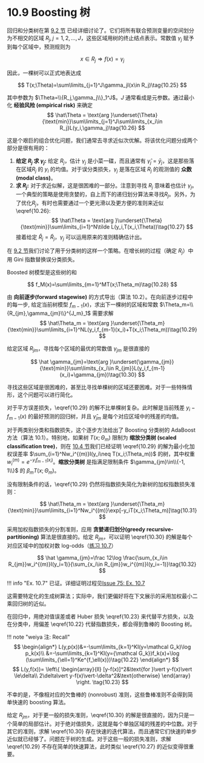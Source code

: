 # 10.9 Boosting 树

回归和分类树在第 [9.2 节](../09-Additive-Models-Trees-and-Related-Methods/9.2-Tree-Based-Methods/index.html) 已经详细讨论了。它们将所有联合预测变量的空间划分为不相交的区域 $R_j,j=1,2,\ldots,J$，这些区域用树的终止结点表示。常数值 $\gamma_j$ 赋予到每个区域中，预测规则为

$$
x\in R_j\Rightarrow f(x) = \gamma_j
$$

因此，一棵树可以正式地表达成

$$
T(x;\Theta)=\sum\limits_{j=1}^J\gamma_jI(x\in R_j)\tag{10.25}
$$

其中参数为 $\Theta=\\{R_j,\gamma_j\\}_1^J$。$J$ 通常看成是元参数。通过最小化 **经验风险 (empirical risk)** 来确定
$$
\hat\Theta = \text{arg }\underset{\Theta}{\text{min}}\sum\limits_{j=1}^J\sum\limits_{x_i\in R_j}L(y_i,\gamma_j)\tag{10.26}
$$

这是个艰巨的组合优化问题，我们通常去寻求近似次优解。将该优化问题分成两个部分是很有用的：

1. **给定 $R_j$ 求 $\gamma_j$:** 给定 $R_j$，估计 $\gamma_j$ 是小菜一碟，而且通常有 $\hat\gamma_j=\bar y_j$，这是那些落在区域$R_j$ 的 $y_i$ 的均值。对于误分类损失，$\gamma_j$ 是落在区域 $R_j$ 的观测值的 **众数 (modal class)**。
2. **求 $R_j$:** 对于求近似解，这是很困难的一部分。注意到寻找 $R_j$ 意味着也估计 $\gamma_j$。一个典型的策略是使用贪婪的，自上而下的递归划分算法来寻找$R_j$。另外，为了优化$R_j$，有时也需要通过一个更光滑以及更方便的准则来近似 \eqref{10.26}:
$$
\hat\Theta = \text{arg }\underset{\Theta}{\text{min}}\sum\limits_{i=1}^N\tilde L(y_i,T(x_i,\Theta))\tag{10.27}
$$
接着给定 $\hat R_j=\tilde R_j$，$\gamma_j$ 可以运用原来的准则精确估计出。

在 [9.2 节](/09-Additive-Models-Trees-and-Related-Methods/9.2-Tree-Based-Methods/index.html)我们讨论了用于分类树的这样一个策略。在增长树的过程（确定 $R_j$）中用 Gini 指数替换误分类损失。

Boosted 树模型是这些树的和

$$
f_M(x)=\sum\limits_{m=1}^MT(x;\Theta_m)\tag{10.28}
$$

由 **向前逐步(forward stagewise)** 的方式导出（算法 10.2）。在向前逐步过程中的每一步, 给定当前树模型 $f_{m-1}(x)$，求出下一棵树的区域和常数 $\Theta_m=\\{R_{jm},\gamma_{jm}\\}^{J_m}_1$ 需要求解
$$
\hat\Theta_m = \text{arg }\underset{\Theta_m}{\text{min}}\sum\limits_{i=1}^NL(y_i,f_{m-1}(x_i)+T(x_i;\Theta_m))\tag{10.29}
$$

给定区域 $R_{jm}$，寻找每个区域的最优的常数值 $\gamma_{jm}$ 是很直接的

$$
\hat \gamma_{jm}=\text{arg }\underset{\gamma_{jm}}{\text{min}}\sum\limits_{x_i\in R_{jm}}L(y_i,f_{m-1}(x_i)+\gamma_{jm})\tag{10.30}
$$

寻找这些区域是很困难的，甚至比寻找单棵树的区域还要困难。对于一些特殊情形，这个问题可以进行简化。

对于平方误差损失，\eqref{10.29} 的解不比单棵树复杂。此时解是当前残差 $y_i-f_{m-1}(x)$ 的最好预测的回归树，并且 $\hat\gamma_{jm}$ 是每个对应区域中的残差的均值。

对于两类别分类和指数损失，这个逐步方法给出了 Boosting 分类树的 AdaBoost 方法（算法 10.1）。特别地，如果树 $T(x;\Theta_m)$ 限制为 **缩放分类树 (scaled classification tree)**，则在 [10.4 节](10.4-Exponential-Loss-and-AdaBoost/index.html)我们已经证明 \eqref{10.29} 的解为最小化加权误差率 $\sum_{i=1}^Nw_i^{(m)}I(y_i\neq T(x_i;\Theta_m))$ 的树，其中权重 $w_i^{(m)}=e^{-y_if_{m-1}(x_i)}$。**缩放分类树** 是指满足限制条件 $\gamma_{jm}\in\\{-1, 1\\}$ 的 $\beta_mT(x;\Theta_m)$。

没有限制条件的话，\eqref{10.29} 仍然将指数损失简化为新树的加权指数损失准则：

$$
\hat\Theta_m = \text{arg }\underset{\Theta_m}{\text{min}}\sum\limits_{i=1}^Nw_i^{(m)}\exp[-y_iT(x_i;\Theta_m)]\tag{10.31}
$$

采用加权指数损失的分割准则，应用 **贪婪递归划分(greedy recursive-partitioning)** 算法是很直接的。给定 $R_{jm}$，可以证明 \eqref{10.30} 的解是每个对应区域中的加权对数 log-odds（[练习 10.7](https://github.com/szcf-weiya/ESL-CN/issues/75)）

$$
\hat \gamma_{jm}=\frac 12\log \frac{\sum_{x_i\in R_{jm}}w_i^{(m)}I(y_i=1)}{\sum_{x_i\in R_{jm}}w_i^{(m)}I(y_i=-1)}\tag{10.32}
$$

!!! info "Ex. 10.7"
    已证。详细证明过程见[Issue 75: Ex. 10.7](https://github.com/szcf-weiya/ESL-CN/issues/75)

这需要特定化的生成树算法；实际中，我们更偏好将在下文展示的采用加权最小二乘回归树的近似。

在回归中，用绝对值误差或者 Huber 损失 \eqref{10.23} 来代替平方损失，以及在分类中，用偏差 \eqref{10.22} 代替指数损失，都会得到鲁棒的 Boosting 树。

!!! note "weiya 注: Recall"
    $$
    \begin{align*}
    L(y,p(x))&=-\sum\limits_{k=1}^KI(y=\mathcal G_k)\log p_k(x)\\
    &=-\sum\limits_{k=1}^KI(y={\mathcal G_k})f_k(x)+\log (\sum\limits_{\ell=1}^Ke^{f_\ell(x)})\tag{10.22}
    \end{align*}
    $$
    $$
    L(y,f(x))=
    \left\{
    \begin{array}{ll}
    [y-f(x)]^2&\text{for }\vert y-f(x)\vert \le\delta\\
    2\delta\vert y-f(x)\vert-\delta^2&\text{otherwise}
    \end{array}
    \right.
    \tag{10.23}
    $$

不幸的是，不像相对应的欠鲁棒的 (nonrobust) 准则，这些鲁棒准则不会得到简单快速的 boosting 算法。

给定 $R_{jm}$，对于更一般的损失准则，\eqref{10.30} 的解是很直接的，因为只是一个简单的局部估计。对于绝对值损失，这就是每个单独区域的残差的中位数。对于其它的准则，求解 \eqref{10.30} 存在快速的迭代算法，而且通常它们快速的单步近似就已经够了。问题在于树的生成。对于这些一般的损失准则，求解 \eqref{10.29} 不存在简单的快速算法，此时类似 \eqref{10.27} 的近似变得很重要。